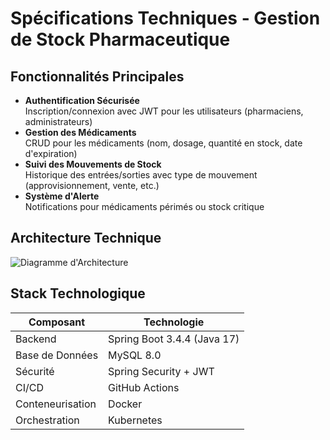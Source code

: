 # Spécifications Techniques - Gestion de Stock Pharmaceutique

## Fonctionnalités Principales
- **Authentification Sécurisée**  
  Inscription/connexion avec JWT pour les utilisateurs (pharmaciens, administrateurs)
- **Gestion des Médicaments**  
  CRUD pour les médicaments (nom, dosage, quantité en stock, date d'expiration)
- **Suivi des Mouvements de Stock**  
  Historique des entrées/sorties avec type de mouvement (approvisionnement, vente, etc.)
- **Système d'Alerte**  
  Notifications pour médicaments périmés ou stock critique

## Architecture Technique
![Diagramme d'Architecture](https://via.placeholder.com/800x400?text=Spring+Boot+API+%2B+MySQL+%2B+Docker+%2B+GitHub+Actions)

## Stack Technologique
| Composant               | Technologie                          |
|-------------------------|--------------------------------------|
| Backend                 | Spring Boot 3.4.4 (Java 17)          |
| Base de Données         | MySQL 8.0                            |
| Sécurité                | Spring Security + JWT                |
| CI/CD                   | GitHub Actions                       |
| Conteneurisation        | Docker                               |
| Orchestration           | Kubernetes                           |